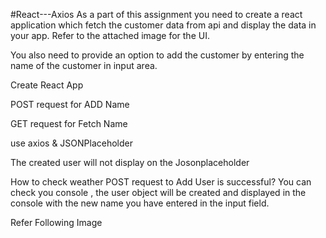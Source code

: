 #React---Axios
As a part of this assignment you need to create a react application which fetch the customer data from api and display the data in your app. Refer to the attached image for the UI.

You also need to provide an option to add the customer by entering the name of the customer in input area.

Create React App

POST request for ADD Name

GET request for Fetch Name

use axios & JSONPlaceholder

The created user will not display on the Josonplaceholder

How to check weather POST request to Add User is successful? You can check you console , the user object will be created and displayed in the console with the new name you have entered in the input field.

Refer Following Image

